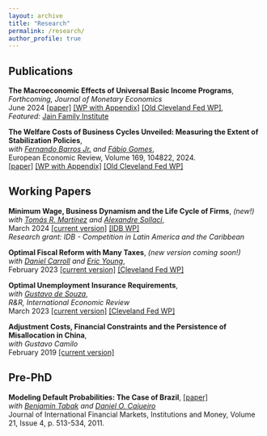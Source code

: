 ```yaml
---
layout: archive
title: "Research"
permalink: /research/
author_profile: true
---
```


## Publications

**The Macroeconomic Effects of Universal Basic Income Programs**,      
*Forthcoming, Journal of Monetary Economics*      
June 2024 [[paper]](https://doi.org/10.1016/j.jmoneco.2024.103615) [[WP with Appendix]](https://avdluduvice.github.io/files/Luduvice_UBI_June24_final.pdf) [[Old Cleveland Fed WP]](https://doi.org/10.26509/frbc-wp-202121),   
*Featured:* [Jain Family Institute](https://www.jainfamilyinstitute.org/projects/parts/a-critical-review-of-macroeconomic-models-for-guaranteed-income-and-the-child-tax-credit/) 

**The Welfare Costs of Business Cycles Unveiled: Measuring the Extent of Stabilization Policies**,           
*with [Fernando Barros Jr.](https://sites.google.com/view/fernandobarros/home?authuser=0) and [Fábio Gomes](https://sites.google.com/site/fabiogomesecon/)*,   
European Economic Review, Volume 169, 104822, 2024.  
[[paper]](https://doi.org/10.1016/j.euroecorev.2024.104822) [[WP with Appendix]](https://avdluduvice.github.io/files/Barros_etal_CEF_June24.pdf) [[Old Cleveland Fed WP]](https://doi.org/10.26509/frbc-wp-202114r2)

## Working Papers	

**Minimum Wage, Business Dynamism and the Life Cycle of Firms**, *(new!)*    
*with [Tomás R. Martínez](https://tomasrm.github.io/) and [Alexandre Sollaci](https://sites.google.com/view/alexandresollaci/home)*,   
March 2024 [[current version]](https://avdluduvice.github.io/files/LMS_MinimumWage_Mar24.pdf) [[IDB WP]](http://dx.doi.org/10.18235/0012849)  
*Research grant: IDB - Competition in Latin America and the Caribbean*   

**Optimal Fiscal Reform with Many Taxes**, *(new version coming soon!)*     
*with [Daniel Carroll](https://sites.google.com/site/dcarrolleconomics/home) and [Eric Young](https://sites.google.com/view/ericyoung/home)*,    
February 2023 [[current version]](https://avdluduvice.github.io/files/Carroll_etal_OptFiscalReform_Feb23.pdf)  [[Cleveland Fed WP]](https://doi.org/10.26509/frbc-wp-202307)   
   

**Optimal Unemployment Insurance Requirements**,      
*with [Gustavo de Souza](https://www.gustavodesouza.net/home)*,   
*R&R, International Economic Review*   
March 2023 [[current version]](https://avdluduvice.github.io/files/deSouza_Luduvice_OptimalUIR_March23.pdf) [[Cleveland Fed WP]](https://doi.org/10.26509/frbc-wp-202210r) 

**Adjustment Costs, Financial Constraints and the Persistence of Misallocation in China**,    
*with Gustavo Camilo*   
February 2019 [[current version]](https://avdluduvice.github.io/files/misallocation_Camilo_and_Luduvice_2018.pdf)   


## Pre-PhD

**Modeling Default Probabilities: The Case of Brazil**, [[paper]](https://www.sciencedirect.com/science/article/abs/pii/S1042443111000084?via%3Dihub)   
*with [Benjamin Tabak](https://scholar.google.com/citations?user=OHSmd3AAAAAJ&hl=en) and [Daniel O. Cajueiro](https://sites.google.com/site/danielocajueiro/home)*    
Journal of International Financial Markets, Institutions and Money, Volume 21, Issue 4, p. 513-534, 2011.   
